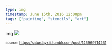 ```yaml
---
type: img
timestamp: June 15th, 2016 12:00pm
tags: ["painting", "stencils", "art"]
---
```

img
<img src="https://saturdayxiii.github.io/media/145969714261.jpg"/>

      
      
      
      
  
<small>source: https://saturdayxiii.tumblr.com/post/145969714261</small>